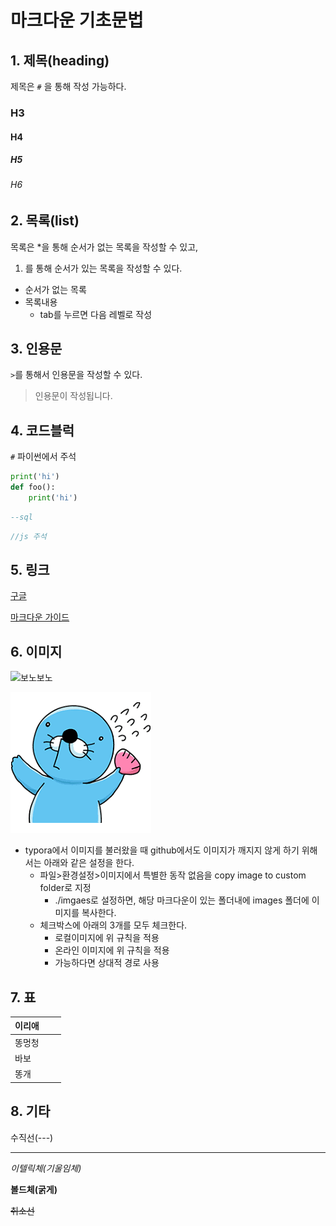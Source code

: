 # 마크다운 기초문법

## 1. 제목(heading)

제목은 `#` 을 통해 작성 가능하다.

### H3

#### H4

##### H5

###### H6

## 2. 목록(list)

목록은 *을 통해 순서가 없는 목록을 작성할 수 있고,

1. 를 통해 순서가 있는 목록을 작성할 수 있다.



* 순서가 없는 목록
* 목록내용
  *  tab를 누르면 다음 레벨로 작성

## 3. 인용문

`>`를 통해서 인용문을 작성할 수 있다.

> 인용문이 작성됩니다.



##  4.  코드블럭

`#` 파이썬에서 주석

```python
print('hi')
def foo():
	print('hi')

```

```sql
--sql
```

```javascript
//js 주석
```

## 5. 링크

[구글](https://google.com)

[마크다운 가이드](https://guides.github.com/features/mastering-markdown/)



## 6. 이미지

![보노보노](C:\Users\student\Desktop\보노보노.png)

![보노보노](images/보노보노.png)

* typora에서 이미지를 불러왔을  때 github에서도 이미지가 깨지지 않게 하기 위해서는 아래와 같은 설정을 한다.
  * 파일>환경설정>이미지에서 특별한 동작 없음을 copy image  to custom folder로 지정
    * ./imgaes로 설정하면, 해당 마크다운이 있는 폴더내에 images 폴더에 이미지를 복사한다.
  * 체크박스에 아래의 3개를 모두 체크한다.
    * 로컬이미지에 위 규칙을 적용
    * 온라인 이미지에 위 규칙을 적용
    * 가능하다면 상대적 경로 사용

## 7. 표

| 이리애 |      |      |
| ------ | ---- | ---- |
| 똥멍청 |      |      |
| 바보   |      |      |
| 똥개   |      |      |



## 8. 기타

수직선(---)

---

*이텔릭체(기울임체)*

**볼드체(굵게)**

~~취소선~~

